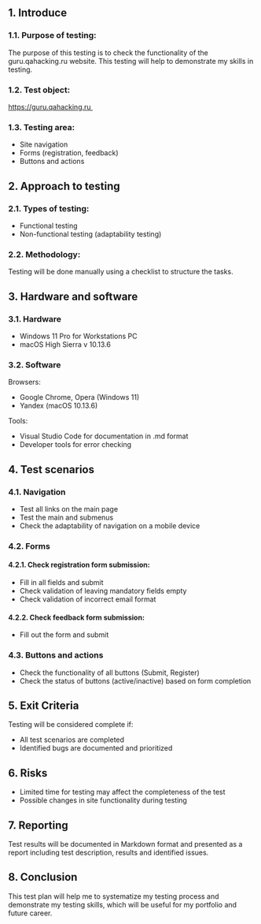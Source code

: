 ## 1. Introduce

### 1.1. Purpose of testing:
The purpose of this testing is to check the functionality of the guru.qahacking.ru website. This testing will help to demonstrate my skills in testing.

### 1.2. Test object:
https://guru.qahacking.ru 

### 1.3. Testing area:
- Site navigation
- Forms (registration, feedback)
- Buttons and actions

## 2. Approach to testing

### 2.1. Types of testing:
- Functional testing
- Non-functional testing (adaptability testing)

### 2.2. Methodology:

Testing will be done manually using a checklist to structure the tasks.

## 3. Hardware and software

### 3.1. Hardware
- Windows 11 Pro for Workstations PC
- macOS High Sierra v 10.13.6

### 3.2. Software
Browsers:
- Google Chrome, Opera (Windows 11)
- Yandex (macOS 10.13.6)

Tools:
- Visual Studio Code for documentation in .md format
- Developer tools for error checking

## 4. Test scenarios

### 4.1. Navigation
- Test all links on the main page
- Test the main and submenus
- Check the adaptability of navigation on a mobile device

### 4.2. Forms

#### 4.2.1. Check registration form submission:
- Fill in all fields and submit
- Check validation of leaving mandatory fields empty
- Check validation of incorrect email format

#### 4.2.2. Check feedback form submission:
- Fill out the form and submit

### 4.3. Buttons and actions
- Check the functionality of all buttons (Submit, Register)
- Check the status of buttons (active/inactive) based on form completion

## 5. Exit Criteria
Testing will be considered complete if:
- All test scenarios are completed
- Identified bugs are documented and prioritized

## 6. Risks
- Limited time for testing may affect the completeness of the test
- Possible changes in site functionality during testing

## 7. Reporting
Test results will be documented in Markdown format and presented as a report including test description, results and identified issues.

## 8. Conclusion
This test plan will help me to systematize my testing process and demonstrate my testing skills, which will be useful for my portfolio and future career.
